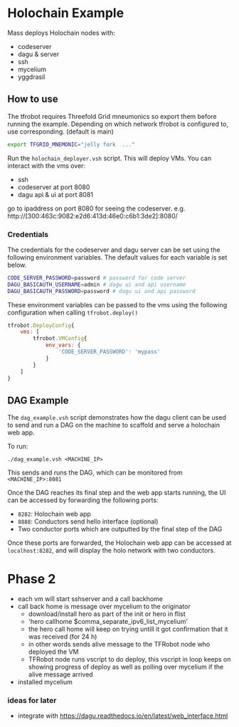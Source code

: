 # Holochain Example

Mass deploys Holochain nodes with:
- codeserver
- dagu & server
- ssh
- mycelium
- yggdrasil

## How to use

The tfrobot requires Threefold Grid mneumonics so export them before running the example.
Depending on which network tfrobot is configured to, use corresponding. (default is main)

```bash
export TFGRID_MNEMONIC="jelly fork  ..."
```

Run the `holochain_deployer.vsh` script. This will deploy VMs. You can interact with the vms over:
- ssh
- codeserver at port 8080
- dagu api & ui at port 8081

go to ipaddress on port 8080 for seeing the codeserver.
e.g. http://[300:463c:9082:e2d6:413d:46e0:c6b1:3de2]:8080/

### Credentials

The credentials for the codeserver and dagu server can be set using the following environment variables. The default values for each variable is set below. 

```bash
CODE_SERVER_PASSWORD=password # password for code server
DAGU_BASICAUTH_USERNAME=admin # dagu ui and api username
DAGU_BASICAUTH_PASSWORD=password # dagu ui and api password
```

These environment variables can be passed to the vms using the following configuration when calling `tfrobot.deploy()`

```js
tfrobot.DeployConfig{
	vms: [
		tfrobot.VMConfig{
			env_vars: {
				'CODE_SERVER_PASSWORD': 'mypass'
			}
        }
    ]
}
```

## DAG Example

The `dag_example.vsh` script demonstrates how the dagu client can be used to send and run a DAG on the machine to scaffold and serve a holochain web app.

To run:

`./dag_example.vsh <MACHINE_IP>`

This sends and runs the DAG, which can be monitored from `<MACHINE_IP>:8081`

Once the DAG reaches its final step and the web app starts running, the UI can be accessed by forwarding the following ports:
- `8282`: Holochain web app
- `8888`: Conductors send hello interface (optional)
- Two conductor ports which are outputted by the final step of the DAG

Once these ports are forwarded, the Holochain web app can be accessed at `localhost:8282`, and will display the holo network with two conductors.

# Phase 2

- each vm will start sshserver and a call backhome
- call back home is message over mycelium to the originator
    - download/install hero as part of the init or hero in flist
    - 'hero callhome $comma_separate_ipv6_list_mycelium'
    - the hero call home will keep on trying untill it got confirmation that it was received (for 24 h) 
    - in other words sends alive message to the TFRobot node who deployed the VM
    - TFRobot node runs vscript to do deploy, this vscript in loop keeps on showing progress of deploy as well as polling over mycelium if the alive message arrived
- installed mycelium
  

### ideas for later

- integrate with https://dagu.readthedocs.io/en/latest/web_interface.html